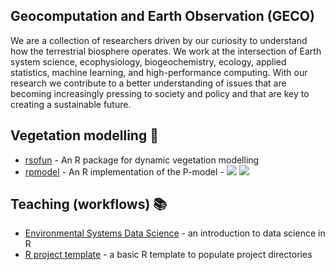 ## Geocomputation and Earth Observation (GECO)

We are a collection of researchers driven by our curiosity to understand how the terrestrial biosphere operates. We work at the intersection of Earth system science, ecophysiology, biogeochemistry, ecology, applied statistics, machine learning, and high-performance computing. With our research we contribute to a better understanding of issues that are becoming increasingly pressing to society and policy and that are key to creating a sustainable future.

## Vegetation modelling :deciduous_tree:

- [rsofun](https://github.com/computationales/rsofun) - An R package for dynamic vegetation modelling
- [rpmodel](https://github.com/computationales/rpmodel) -  An R implementation of the P-model - ![](https://cranlogs.r-pkg.org/badges/grand-total/rpmodel) ![](https://www.r-pkg.org/badges/version/rpmodel)

## Teaching (workflows) :books:

- [Environmental Systems Data Science](https://computationales.github.io/esds_book/) - an introduction to data science in R
- [R project template](https://github.com/computationales/R_proj_template) - a basic R template to populate project directories

